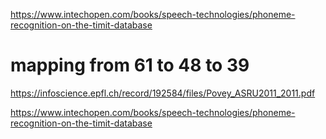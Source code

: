 
https://www.intechopen.com/books/speech-technologies/phoneme-recognition-on-the-timit-database


# mapping from 61 to 48 to 39
https://infoscience.epfl.ch/record/192584/files/Povey_ASRU2011_2011.pdf

https://www.intechopen.com/books/speech-technologies/phoneme-recognition-on-the-timit-database